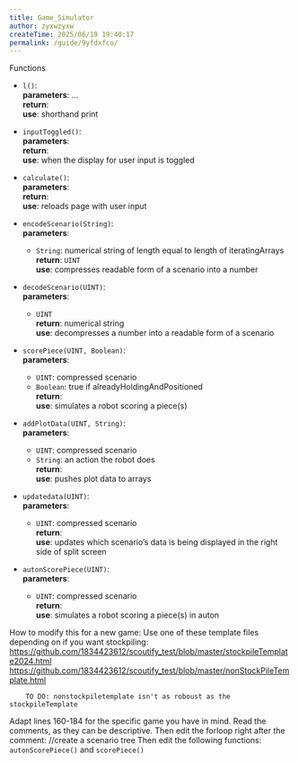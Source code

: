 ```yaml
---
title: Game_Simulator
author: zyxwzyxw
createTime: 2025/06/19 19:40:17
permalink: /guide/9yfdxfco/
---
```

Functions

- `l()`:  
  **parameters**: ...  
  **return**:  
  **use**: shorthand print

- `inputToggled()`:  
  **parameters**:  
  **return**:  
  **use**: when the display for user input is toggled

- `calculate()`:  
  **parameters**:  
  **return**:  
  **use**: reloads page with user input

- `encodeScenario(String)`:  
  **parameters**:  
    - `String`: numerical string of length equal to length of iteratingArrays  
  **return**: `UINT`  
  **use**: compresses readable form of a scenario into a number

- `decodeScenario(UINT)`:  
  **parameters**:  
    - `UINT`  
  **return**: numerical string  
  **use**: decompresses a number into a readable form of a scenario

- `scorePiece(UINT, Boolean)`:  
  **parameters**:  
    - `UINT`: compressed scenario  
    - `Boolean`: true if alreadyHoldingAndPositioned  
  **return**:  
  **use**: simulates a robot scoring a piece(s)

- `addPlotData(UINT, String)`:  
  **parameters**:  
    - `UINT`: compressed scenario  
    - `String`: an action the robot does  
  **return**:  
  **use**: pushes plot data to arrays

- `updatedata(UINT)`:  
  **parameters**:  
    - `UINT`: compressed scenario  
  **return**:  
  **use**: updates which scenario’s data is being displayed in the right side of split screen

- `autonScorePiece(UINT)`:  
  **parameters**:  
    - `UINT`: compressed scenario  
  **return**:  
  **use**: simulates a robot scoring a piece(s) in auton


How to modify this for a new game:
    Use one of these template files depending on if you want stockpiling:
        https://github.com/1834423612/scoutify_test/blob/master/stockpileTemplate2024.html
        https://github.com/1834423612/scoutify_test/blob/master/nonStockPileTemplate.html
        
        TO DO: nonstockpiletemplate isn't as roboust as the stockpileTemplate

  
   Adapt lines 160-184 for the specific game you have in mind. Read the comments, as they can be descriptive.
   Then edit the forloop right after the comment:        //create a scenario tree
   Then edit the following functions: `autonScorePiece()` and `scorePiece()`
 
